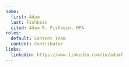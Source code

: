 ```yaml
---
name:
  first: Adam
  last: Fishbein
  cited: Adam R. Fishbein, MPA
roles:
  default: Content Team
  content: Contributor
links:
  linkedin: https://www.linkedin.com/in/adamf
---
```

